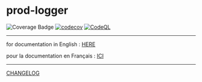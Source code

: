 # prod-logger

![Coverage Badge](https://img.shields.io/endpoint?url=https://gist.githubusercontent.com/LeonardoDaFonsecaEsteves/8a6c3dd8d57f8bcab1d4126ee2caf9d0/raw/prod-logger__heads_main.json) [![codecov](https://codecov.io/gh/LeonardoDaFonsecaEsteves/prod-logger/branch/main/graph/badge.svg?token=5QTMF25PCI)](https://codecov.io/gh/LeonardoDaFonsecaEsteves/prod-logger) [![CodeQL](https://github.com/LeonardoDaFonsecaEsteves/prod-logger/actions/workflows/codeql-analysis.yml/badge.svg)](https://github.com/LeonardoDaFonsecaEsteves/prod-logger/actions/workflows/codeql-analysis.yml)
***
for documentation in English : [HERE](DOCEN.md)

pour la documentation en Français : [ICI](DOCFR.md)

****

[CHANGELOG](CHANGELOG.md)
